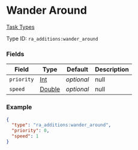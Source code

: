 # Wander Around
[Task Types](../task_types.md)



Type ID: `ra_additions:wander_around`
### Fields
 | Field | Type | Default | Description | 
|---|---|---|---|
 | `priority` | [Int](../data_types/int.md) | _optional_ | null | 
 | `speed` | [Double](../data_types/double.md) | _optional_ | null | 

### Example
```json
{
  "type": "ra_additions:wander_around",
  "priority": 0,
  "speed": 1
}
```

